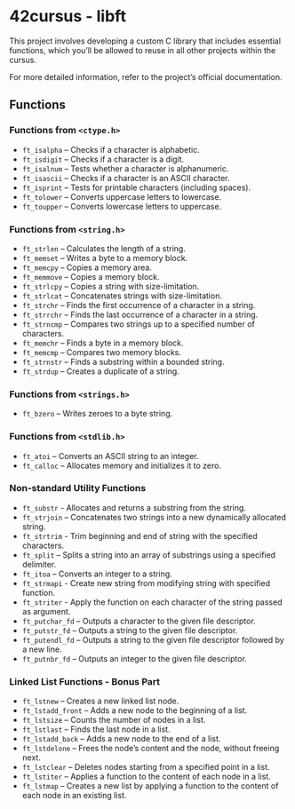 # 42cursus - libft

This project involves developing a custom C library that includes essential functions, which you’ll be allowed to reuse in all other projects within the cursus.  

For more detailed information, refer to the project’s official documentation.   

## Functions  

### Functions from `<ctype.h>`  
- `ft_isalpha` – Checks if a character is alphabetic.
- `ft_isdigit` – Checks if a character is a digit.
- `ft_isalnum` – Tests whether a character is alphanumeric.  
- `ft_isascii` – Checks if a character is an ASCII character.
- `ft_isprint` – Tests for printable characters (including spaces).   
- `ft_tolower` – Converts uppercase letters to lowercase.  
- `ft_toupper` – Converts lowercase letters to uppercase.

### Functions from `<string.h>`  
- `ft_strlen` – Calculates the length of a string.
- `ft_memset` – Writes a byte to a memory block.
- `ft_memcpy` – Copies a memory area.
- `ft_memmove` – Copies a memory block.
- `ft_strlcpy` – Copies a string with size-limitation.  
- `ft_strlcat` – Concatenates strings with size-limitation.
- `ft_strchr` – Finds the first occurrence of a character in a string.  
- `ft_strrchr` – Finds the last occurrence of a character in a string.
- `ft_strncmp` – Compares two strings up to a specified number of characters.
- `ft_memchr` – Finds a byte in a memory block.  
- `ft_memcmp` – Compares two memory blocks.  
- `ft_strnstr` – Finds a substring within a bounded string.  
- `ft_strdup` – Creates a duplicate of a string.  

### Functions from `<strings.h>`  
- `ft_bzero` – Writes zeroes to a byte string.

### Functions from `<stdlib.h>`  
- `ft_atoi` – Converts an ASCII string to an integer.  
- `ft_calloc` – Allocates memory and initializes it to zero.    

### Non-standard Utility Functions  
- `ft_substr` - Allocates and returns a substring from the string.
- `ft_strjoin` – Concatenates two strings into a new dynamically allocated string.
- `ft_strtrim` - Trim beginning and end of string with the specified characters.
- `ft_split` – Splits a string into an array of substrings using a specified delimiter.
- `ft_itoa` – Converts an integer to a string.
- `ft_strmapi` - Create new string from modifying string with specified function.
- `ft_striter` - Apply the function on each character of the string passed as argument.
- `ft_putchar_fd` – Outputs a character to the given file descriptor.
- `ft_putstr_fd` – Outputs a string to the given file descriptor.
- `ft_putendl_fd` – Outputs a string to the given file descriptor followed by a new line. 
- `ft_putnbr_fd` – Outputs an integer to the given file descriptor. 

### Linked List Functions - Bonus Part
- `ft_lstnew` – Creates a new linked list node.
- `ft_lstadd_front` – Adds a new node to the beginning of a list.  
- `ft_lstsize` – Counts the number of nodes in a list.  
- `ft_lstlast` – Finds the last node in a list.  
- `ft_lstadd_back` – Adds a new node to the end of a list.  
- `ft_lstdelone` – Frees the node’s content and the node, without freeing next.
- `ft_lstclear` – Deletes nodes starting from a specified point in a list.  
- `ft_lstiter` – Applies a function to the content of each node in a list.  
- `ft_lstmap` – Creates a new list by applying a function to the content of each node in an existing list.  
